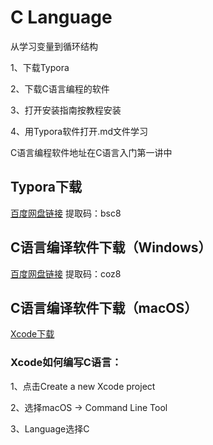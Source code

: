 # C Language
从学习变量到循环结构  

1、下载Typora  

2、下载C语言编程的软件  

3、打开安装指南按教程安装  

4、用Typora软件打开.md文件学习  

C语言编程软件地址在C语言入门第一讲中

## Typora下载
[百度网盘链接](https://pan.baidu.com/s/1KzWPPLqDwOj3SYCUbFq8kQ)
提取码：bsc8

## C语言编译软件下载（Windows）
[百度网盘链接](https://pan.baidu.com/s/1S5KXfMfNj6wa4vsb9bbFLQ)
提取码：coz8

## C语言编译软件下载（macOS）
[Xcode下载](https://apps.apple.com/cn/app/xcode/id497799835?mt=12)
### Xcode如何编写C语言：
1、点击Create a new Xcode project  

2、选择macOS -> Command Line Tool  

3、Language选择C
